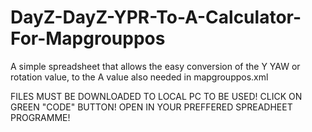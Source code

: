 # DayZ-DayZ-YPR-To-A-Calculator-For-Mapgrouppos
A simple spreadsheet that allows the easy conversion of the Y YAW or rotation value, to the A value also needed in mapgrouppos.xml 

FILES MUST BE DOWNLOADED TO LOCAL PC TO BE USED! CLICK ON GREEN "CODE" BUTTON!
OPEN IN YOUR PREFFERED SPREADHEET PROGRAMME!
